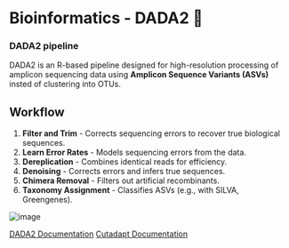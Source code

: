# Bioinformatics - DADA2 🐠

### DADA2 pipeline

DADA2 is an R-based pipeline designed for high-resolution processing of amplicon sequencing data using **Amplicon Sequence Variants (ASVs)** insted of clustering into OTUs. 

## Workflow
1. **Filter and Trim** - Corrects sequencing errors to recover true biological sequences.
2. **Learn Error Rates** - Models sequencing errors from the data.
3. **Dereplication** - Combines identical reads for efficiency.
4. **Denoising** - Corrects errors and infers true sequences.
5. **Chimera Removal** - Filters out artificial recombinants.
6. **Taxonomy Assignment** - Classifies ASVs (e.g., with SILVA, Greengenes).

![image](https://github.com/user-attachments/assets/fcaa891c-dc5e-4977-b82c-25c49b19cdf4)

[DADA2 Documentation](https://benjjneb.github.io/dada2/tutorial.html)
[Cutadapt Documentation](https://cutadapt.readthedocs.io/en/stable/)
